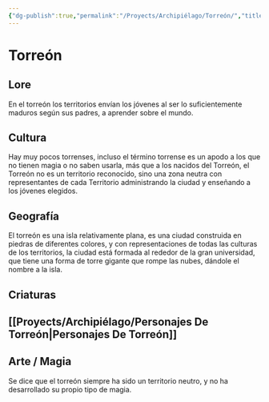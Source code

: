 ```yaml
---
{"dg-publish":true,"permalink":"/Proyects/Archipiélago/Torreón/","title":"Torreón","created":"Tuesday, 2023-03-21, 1:19:35 pm","updated":"Tuesday, 2023-10-24, 11:19:53 am"}
---
```



# Torreón

## Lore

En el torreón los territorios envían los jóvenes al ser lo suficientemente maduros según sus padres, a aprender sobre el mundo.

## Cultura

Hay muy pocos torrenses, incluso el término torrense es un apodo a los que no tienen magia o no saben usarla, más que a los nacidos del Torreón, el Torreón no es un territorio reconocido, sino una zona neutra con representantes de cada Territorio administrando la ciudad y enseñando a los jóvenes elegidos.

## Geografía

El torreón es una isla relativamente plana, es una ciudad construida en piedras de diferentes colores, y con representaciones de todas las culturas de los territorios, la ciudad está formada al rededor de la gran universidad, que tiene una forma de torre gigante que rompe las nubes, dándole el nombre a la isla.

## Criaturas

## [[Proyects/Archipiélago/Personajes De Torreón\|Personajes De Torreón]]

## Arte / Magia

Se dice que el torreón siempre ha sido un territorio neutro, y no ha desarrollado su propio tipo de magia.
